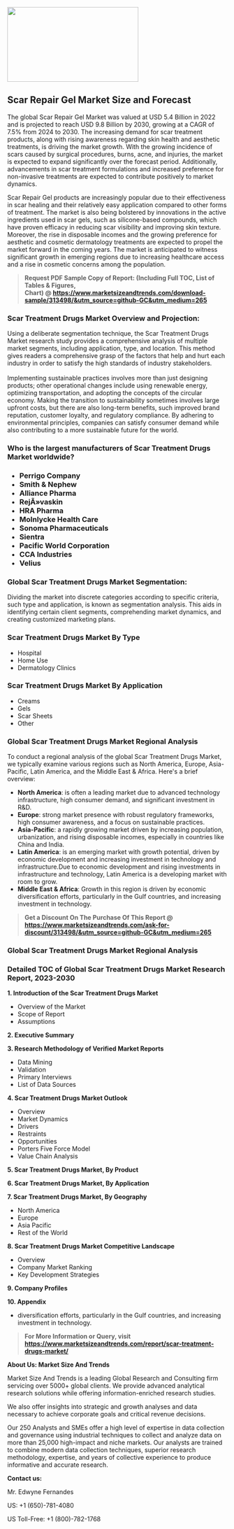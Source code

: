 <p><img class="alignnone size-medium wp-image-20088" src="https://ffe5etoiles.com/wp-content/uploads/2024/12/MST1-300x171.png" alt="" width="300" height="171" /></p><h2>Scar Repair Gel Market Size and Forecast</h2><p>The global Scar Repair Gel Market was valued at USD 5.4 Billion in 2022 and is projected to reach USD 9.8 Billion by 2030, growing at a CAGR of 7.5% from 2024 to 2030. The increasing demand for scar treatment products, along with rising awareness regarding skin health and aesthetic treatments, is driving the market growth. With the growing incidence of scars caused by surgical procedures, burns, acne, and injuries, the market is expected to expand significantly over the forecast period. Additionally, advancements in scar treatment formulations and increased preference for non-invasive treatments are expected to contribute positively to market dynamics.</p><p>Scar Repair Gel products are increasingly popular due to their effectiveness in scar healing and their relatively easy application compared to other forms of treatment. The market is also being bolstered by innovations in the active ingredients used in scar gels, such as silicone-based compounds, which have proven efficacy in reducing scar visibility and improving skin texture. Moreover, the rise in disposable incomes and the growing preference for aesthetic and cosmetic dermatology treatments are expected to propel the market forward in the coming years. The market is anticipated to witness significant growth in emerging regions due to increasing healthcare access and a rise in cosmetic concerns among the population.</p></p><blockquote id="" class=""><strong>Request PDF Sample Copy of Report: (Including Full TOC, List of Tables &amp; Figures, Chart)&nbsp;@&nbsp;<strong><a href="https://www.marketsizeandtrends.com/download-sample/313498/&utm_source=github-GC&utm_medium=265" target="_blank">https://www.marketsizeandtrends.com/download-sample/313498/&utm_source=github-GC&utm_medium=265</a></strong></strong></blockquote><h3 id="" class="">Scar Treatment Drugs Market&nbsp;Overview and Projection:</h3><p id="" class="">Using a deliberate segmentation technique, the Scar Treatment Drugs Market research study provides a comprehensive analysis of multiple market segments, including application, type, and location. This method gives readers a comprehensive grasp of the factors that help and hurt each industry in order to satisfy the high standards of industry stakeholders. <br /> <br />Implementing sustainable practices involves more than just designing products; other operational changes include using renewable energy, optimizing transportation, and adopting the concepts of the circular economy. Making the transition to sustainability sometimes involves large upfront costs, but there are also long-term benefits, such improved brand reputation, customer loyalty, and regulatory compliance. By adhering to environmental principles, companies can satisfy consumer demand while also contributing to a more sustainable future for the world.</p><h3 id="" class="">Who is the largest manufacturers of&nbsp;Scar Treatment Drugs Market worldwide?</h3><h3 class=""><p><ul><li>Perrigo Company </li><li> Smith & Nephew </li><li> Alliance Pharma </li><li> RejÃ»vaskin </li><li> HRA Pharma </li><li> Molnlycke Health Care </li><li> Sonoma Pharmaceuticals </li><li> Sientra </li><li> Pacific World Corporation </li><li> CCA Industries </li><li> Velius</li></ul></p></h3><h3 id="" class="">Global&nbsp;Scar Treatment Drugs Market Segmentation:</h3><p id="" class="">Dividing the market into discrete categories according to specific criteria, such type and application, is known as segmentation analysis. This aids in identifying certain client segments, comprehending market dynamics, and creating customized marketing plans.</p><h3 id="" class="">Scar Treatment Drugs Market&nbsp;By Type</h3><p><p><ul><li>Hospital</li><li> Home Use</li><li> Dermatology Clinics</p></li></ul></p></p><h3 id="" class="">Scar Treatment Drugs Market&nbsp;By Application</h3><p class=""><p><ul><li>Creams</li><li> Gels</li><li> Scar Sheets</li><li> Other</li></ul></p></p><h3 id="" class="">Global Scar Treatment Drugs Market Regional Analysis</h3><p id="" class="">To conduct a regional analysis of the global Scar Treatment Drugs Market, we typically examine various regions such as North America, Europe, Asia-Pacific, Latin America, and the Middle East &amp; Africa. Here's a brief overview:</p><ul><li><strong>North America</strong>: is often a leading market due to advanced technology infrastructure, high consumer demand, and significant investment in R&amp;D.</li><li><strong>Europe</strong>: strong market presence with robust regulatory frameworks, high consumer awareness, and a focus on sustainable practices.</li><li><strong>Asia-Pacific</strong>: a rapidly growing market driven by increasing population, urbanization, and rising disposable incomes, especially in countries like China and India.</li><li><strong>Latin America</strong>: is an emerging market with growth potential, driven by economic development and increasing investment in technology and infrastructure.Due to economic development and rising investments in infrastructure and technology, Latin America is a developing market with room to grow.</li><li><strong>Middle East &amp; Africa</strong>: Growth in this region is driven by economic diversification efforts, particularly in the Gulf countries, and increasing investment in technology.</li></ul><blockquote id="" class=""><strong>Get a Discount On The Purchase Of This Report @ <strong><a href="https://www.marketsizeandtrends.com/ask-for-discount/313498/&utm_source=github-GC&utm_medium=265" target="_blank">https://www.marketsizeandtrends.com/ask-for-discount/313498/&utm_source=github-GC&utm_medium=265</a></strong></strong></blockquote><h3 id="" class="">Global Scar Treatment Drugs Market Regional Analysis</h3><h3 id="" class="">Detailed TOC of Global Scar Treatment Drugs Market Research Report, 2023-2030</h3><p id="" class=""><strong>1. Introduction of the Scar Treatment Drugs Market</strong></p><ul><li>Overview of the Market</li><li>Scope of Report</li><li>Assumptions</li></ul><p id="" class=""><strong>2. Executive Summary</strong></p><p id="" class=""><strong>3. Research Methodology of Verified Market Reports</strong></p><ul><li>Data Mining</li><li>Validation</li><li>Primary Interviews</li><li>List of Data Sources</li></ul><p id="" class=""><strong>4. Scar Treatment Drugs Market Outlook</strong></p><ul><li>Overview</li><li>Market Dynamics</li><li>Drivers</li><li>Restraints</li><li>Opportunities</li><li>Porters Five Force Model</li><li>Value Chain Analysis</li></ul><p id="" class=""><strong>5. Scar Treatment Drugs Market, By Product</strong></p><p id="" class=""><strong>6. Scar Treatment Drugs Market, By Application</strong></p><p id="" class=""><strong>7. Scar Treatment Drugs Market, By Geography</strong></p><ul><li>North America</li><li>Europe</li><li>Asia Pacific</li><li>Rest of the World</li></ul><p id="" class=""><strong>8. Scar Treatment Drugs Market Competitive Landscape</strong></p><ul><li>Overview</li><li>Company Market Ranking</li><li>Key Development Strategies</li></ul><p id="" class=""><strong>9. Company Profiles</strong></p><p id="" class=""><strong>10. Appendix</strong></p><ul><li>diversification efforts, particularly in the Gulf countries, and increasing investment in technology.</li></ul><blockquote id="" class=""><strong>For More Information or Query, visit <strong><strong><a href="https://www.marketsizeandtrends.com/report/scar-treatment-drugs-market/" target="_blank">https://www.marketsizeandtrends.com/report/scar-treatment-drugs-market/</a></strong></strong></strong></blockquote><p id="" class=""><strong>About Us: Market Size And Trends</strong></p><p id="" class="">Market Size And Trends is a leading Global Research and Consulting firm servicing over 5000+ global clients. We provide advanced analytical research solutions while offering information-enriched research studies.</p><p id="" class="">We also offer insights into strategic and growth analyses and data necessary to achieve corporate goals and critical revenue decisions.</p><p id="" class="">Our 250 Analysts and SMEs offer a high level of expertise in data collection and governance using industrial techniques to collect and analyze data on more than 25,000 high-impact and niche markets. Our analysts are trained to combine modern data collection techniques, superior research methodology, expertise, and years of collective experience to produce informative and accurate research.</p><p id="" class=""><strong>Contact us:</strong></p><p id="" class="">Mr. Edwyne Fernandes</p><p id="" class="">US: +1 (650)-781-4080</p><p id="" class="">US Toll-Free: +1 (800)-782-1768</p>
